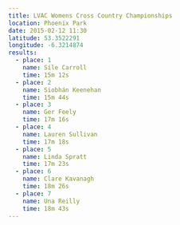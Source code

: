 ```yaml
---
title: LVAC Womens Cross Country Championships
location: Phoenix Park
date: 2015-02-12 11:30
latitude: 53.3522291
longitude: -6.3214874
results:
  - place: 1
    name: Síle Carroll
    time: 15m 12s
  - place: 2
    name: Siobhán Keenehan
    time: 15m 44s
  - place: 3
    name: Ger Feely
    time: 17m 16s
  - place: 4
    name: Lauren Sullivan
    time: 17m 18s
  - place: 5
    name: Linda Spratt
    time: 17m 23s
  - place: 6
    name: Clare Kavanagh
    time: 18m 26s
  - place: 7
    name: Una Reilly
    time: 18m 43s
---
```

